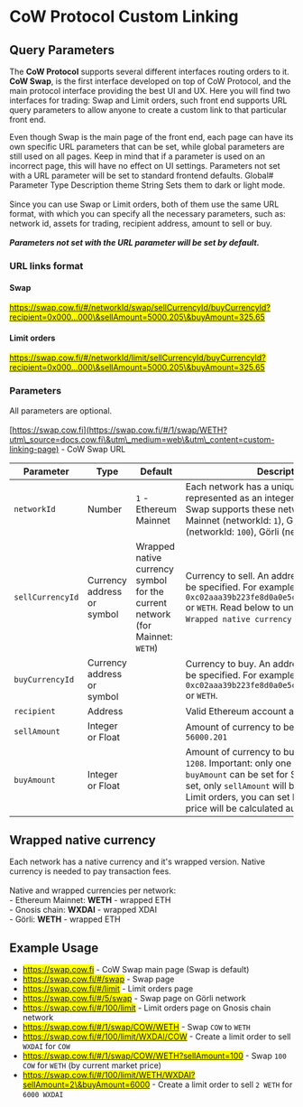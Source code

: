 # CoW Protocol Custom Linking

## Query Parameters

The **CoW Protocol** supports several different interfaces routing orders to it. **CoW Swap**, is the first interface developed on top of CoW Protocol, and the main protocol interface providing the best UI and UX. Here you will find two interfaces for trading: Swap and Limit orders, such front end supports URL query parameters to allow anyone to create a custom link to that particular front end.

Even though Swap is the main page of the front end, each page can have its own specific URL parameters that can be set, while global parameters are still used on all pages. Keep in mind that if a parameter is used on an incorrect page, this will have no effect on UI settings. Parameters not set with a URL parameter will be set to standard frontend defaults. Global# Parameter Type Description theme String Sets them to dark or light mode.\
\
Since you can use Swap or Limit orders, both of them use the same URL format, with which you can specify all the necessary parameters, such as: network id, assets for trading, recipient address, amount to sell or buy.\
\
_**Parameters not set with the URL parameter will be set by default.**_

### URL links format

#### Swap

<mark style="color:blue;">https://swap.cow.fi/#/networkId/swap/sellCurrencyId/buyCurrencyId?recipient=0x000...000\&sellAmount=5000.205\&buyAmount=325.65</mark>

#### Limit orders

<mark style="color:blue;">https://swap.cow.fi/#/networkId/limit/sellCurrencyId/buyCurrencyId?recipient=0x000...000\&sellAmount=5000.205\&buyAmount=325.65</mark>

### Parameters

All parameters are optional.\
\
[https://swap.cow.fi](https://swap.cow.fi/#/1/swap/WETH?utm\_source=docs.cow.fi\&utm\_medium=web\&utm\_content=custom-linking-page) - CoW Swap URL

| Parameter        | Type                       | Default                                                                      | Description                                                                                                                                                                                                                                                               |
| ---------------- | -------------------------- | ---------------------------------------------------------------------------- | ------------------------------------------------------------------------------------------------------------------------------------------------------------------------------------------------------------------------------------------------------------------------- |
| `networkId`      | Number                     | `1` - Ethereum Mainnet                                                       | Each network has a unique identifier, represented as an integer. Currently CoW Swap supports these networks: Ethereum Mainnet (networkId: `1`), Gnosis chain (networkId: `100`), Görli (networkId: `5`)                                                                   |
| `sellCurrencyId` | Currency address or symbol | Wrapped native currency symbol for the current network (for Mainnet: `WETH`) | Currency to sell. An address or a symbol can be specified. For example: `0xc02aaa39b223fe8d0a0e5c4f27ead9083c756cc2` or `WETH`. Read below to understand what `Wrapped native currency` is.                                                                               |
| `buyCurrencyId`  | Currency address or symbol |                                                                              | Currency to buy. An address or a symbol can be specified. For example: `0xc02aaa39b223fe8d0a0e5c4f27ead9083c756cc2` or `WETH`.                                                                                                                                            |
| `recipient`      | Address                    |                                                                              | Valid Ethereum account address.                                                                                                                                                                                                                                           |
| `sellAmount`     | Integer or Float           |                                                                              | Amount of currency to be sold. For example: `56000.201`                                                                                                                                                                                                                   |
| `buyAmount`      | Integer or Float           |                                                                              | Amount of currency to buy. For example: `1208`. Important: only one of `sellAmount` or `buyAmount` can be set for Swap. If both are set, only `sellAmount` will be used. In case of Limit orders, you can set both values and the price will be calculated automatically. |

## Wrapped native currency

Each network has a native currency and it's wrapped version. Native currency is needed to pay transaction fees.\
\
Native and wrapped currencies per network:\
\- Ethereum Mainnet: **WETH** - wrapped ETH\
\- Gnosis chain: **WXDAI** - wrapped XDAI\
\- Görli: **WETH** - wrapped ETH

## Example Usage

* <mark style="color:blue;">https://swap.cow.fi</mark> - CoW Swap main page (Swap is default)
* <mark style="color:blue;">https://swap.cow.fi/#/swap</mark> - Swap page
* <mark style="color:blue;">https://swap.cow.fi/#/limit</mark> - Limit orders page
* <mark style="color:blue;">https://swap.cow.fi/#/5/swap</mark> - Swap page on Görli network
* <mark style="color:blue;">https://swap.cow.fi/#/100/limit</mark> - Limit orders page on Gnosis chain network
* <mark style="color:blue;">https://swap.cow.fi/#/1/swap/COW/WETH</mark> - Swap `COW` to `WETH`
* <mark style="color:blue;">https://swap.cow.fi/#/100/limit/WXDAI/COW</mark> - Create a limit order to sell `WXDAI` for `COW`
* <mark style="color:blue;">https://swap.cow.fi/#/1/swap/COW/WETH?sellAmount=100</mark> - Swap `100 COW` for `WETH` (by current market price)
* <mark style="color:blue;">https://swap.cow.fi/#/100/limit/WETH/WXDAI?sellAmount=2\&buyAmount=6000</mark> - Create a limit order to sell `2 WETH` for `6000 WXDAI`
